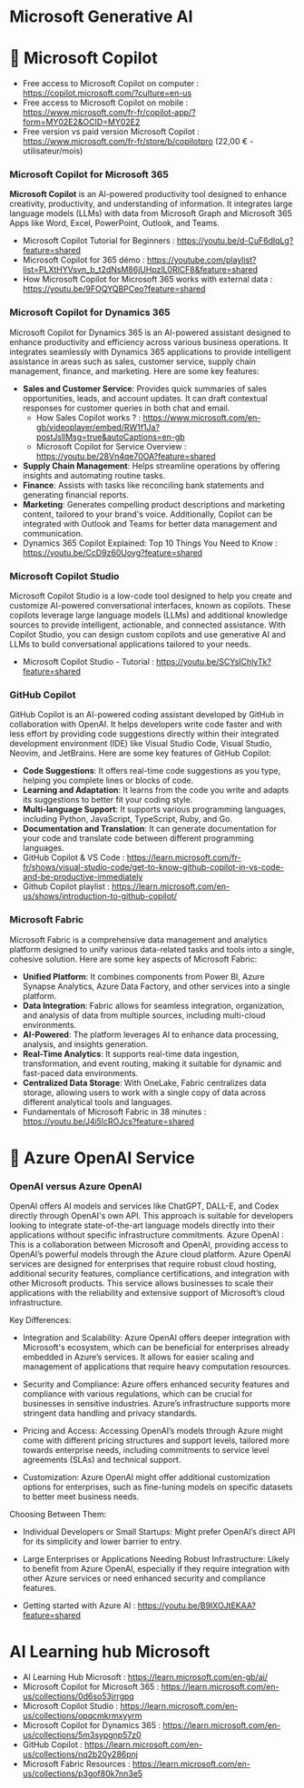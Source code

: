 # Microsoft Generative AI

# 🚀  Microsoft Copilot 
- Free access to Microsoft Copilot on computer : https://copilot.microsoft.com/?culture=en-us
- Free access to Microsoft Copilot on mobile : https://www.microsoft.com/fr-fr/copilot-app/?form=MY02E2&OCID=MY02E2
- Free version vs paid version Microsoft Copilot : https://www.microsoft.com/fr-fr/store/b/copilotpro (22,00 € - utilisateur/mois) 

### Microsoft Copilot for Microsoft 365
**Microsoft Copilot** is an AI-powered productivity tool designed to enhance creativity, productivity, and understanding of information. It integrates large language models (LLMs) with data from Microsoft Graph and Microsoft 365 Apps like Word, Excel, PowerPoint, Outlook, and Teams.
- Microsoft Copilot Tutorial for Beginners : https://youtu.be/d-CuF6dlqLg?feature=shared
- Microsoft Copilot for 365 démo : https://youtube.com/playlist?list=PLXtHYVsvn_b_t2dNsM86jUHpzlL0RlCF8&feature=shared
- How Microsoft Copilot for Microsoft 365 works with external data : https://youtu.be/9FOQYQBPCeo?feature=shared

### Microsoft Copilot for Dynamics 365 
Microsoft Copilot for Dynamics 365 is an AI-powered assistant designed to enhance productivity and efficiency across various business operations. It integrates seamlessly with Dynamics 365 applications to provide intelligent assistance in areas such as sales, customer service, supply chain management, finance, and marketing.
Here are some key features:
- **Sales and Customer Service**: Provides quick summaries of sales opportunities, leads, and account updates. It can draft contextual responses for customer queries in both chat and email.
  - How Sales Copilot works ? : https://www.microsoft.com/en-gb/videoplayer/embed/RW1f1Ja?postJsllMsg=true&autoCaptions=en-gb
  - Microsoft Copilot for Service Overview : https://youtu.be/28Vn4qe70OA?feature=shared
- **Supply Chain Management**: Helps streamline operations by offering insights and automating routine tasks.
- **Finance**: Assists with tasks like reconciling bank statements and generating financial reports.
- **Marketing**: Generates compelling product descriptions and marketing content, tailored to your brand's voice.
Additionally, Copilot can be integrated with Outlook and Teams for better data management and communication.
- Dynamics 365 Copilot Explained: Top 10 Things You Need to Know : https://youtu.be/CcD9z60Uoyg?feature=shared


### Microsoft Copilot Studio 
Microsoft Copilot Studio is a low-code tool designed to help you create and customize AI-powered conversational interfaces, known as copilots. These copilots leverage large language models (LLMs) and additional knowledge sources to provide intelligent, actionable, and connected assistance.
With Copilot Studio, you can design custom copilots and use generative AI and LLMs to build conversational applications tailored to your needs. 
- Microsoft Copilot Studio - Tutorial : https://youtu.be/SCYsIChlyTk?feature=shared


### GitHub Copilot 
GitHub Copilot is an AI-powered coding assistant developed by GitHub in collaboration with OpenAI. It helps developers write code faster and with less effort by providing code suggestions directly within their integrated development environment (IDE) like Visual Studio Code, Visual Studio, Neovim, and JetBrains.
Here are some key features of GitHub Copilot:
- **Code Suggestions**: It offers real-time code suggestions as you type, helping you complete lines or blocks of code.
- **Learning and Adaptation**: It learns from the code you write and adapts its suggestions to better fit your coding style.
- **Multi-language Support**: It supports various programming languages, including Python, JavaScript, TypeScript, Ruby, and Go.
- **Documentation and Translation**: It can generate documentation for your code and translate code between different programming languages.
- GitHub Copilot & VS Code : https://learn.microsoft.com/fr-fr/shows/visual-studio-code/get-to-know-github-copilot-in-vs-code-and-be-productive-immediately
- Github Copilot playlist : https://learn.microsoft.com/en-us/shows/introduction-to-github-copilot/

### Microsoft Fabric 
Microsoft Fabric is a comprehensive data management and analytics platform designed to unify various data-related tasks and tools into a single, cohesive solution. 
Here are some key aspects of Microsoft Fabric: 
- **Unified Platform**: It combines components from Power BI, Azure Synapse Analytics, Azure Data Factory, and other services into a single platform.
- **Data Integration**: Fabric allows for seamless integration, organization, and analysis of data from multiple sources, including multi-cloud environments.
- **AI-Powered**: The platform leverages AI to enhance data processing, analysis, and insights generation.
- **Real-Time Analytics**: It supports real-time data ingestion, transformation, and event routing, making it suitable for dynamic and fast-paced data environments.
- **Centralized Data Storage**: With OneLake, Fabric centralizes data storage, allowing users to work with a single copy of data across different analytical tools and languages.
- Fundamentals of Microsoft Fabric in 38 minutes : https://youtu.be/J4i5lcROJcs?feature=shared

# 🚀  Azure OpenAI Service
### OpenAI versus Azure OpenAI 
OpenAI offers AI models and services like ChatGPT, DALL-E, and Codex directly through OpenAI's own API. This approach is suitable for developers looking to integrate state-of-the-art language models directly into their applications without specific infrastructure commitments.
Azure OpenAI : This is a collaboration between Microsoft and OpenAI, providing access to OpenAI’s powerful models through the Azure cloud platform. Azure OpenAI services are designed for enterprises that require robust cloud hosting, additional security features, compliance certifications, and integration with other Microsoft products. This service allows businesses to scale their applications with the reliability and extensive support of Microsoft’s cloud infrastructure.

Key Differences:
- Integration and Scalability: Azure OpenAI offers deeper integration with Microsoft's ecosystem, which can be beneficial for enterprises already embedded in Azure’s services. It allows for easier scaling and management of applications that require heavy computation resources.

- Security and Compliance: Azure offers enhanced security features and compliance with various regulations, which can be crucial for businesses in sensitive industries. Azure’s infrastructure supports more stringent data handling and privacy standards.

- Pricing and Access: Accessing OpenAI’s models through Azure might come with different pricing structures and support levels, tailored more towards enterprise needs, including commitments to service level agreements (SLAs) and technical support.

- Customization: Azure OpenAI might offer additional customization options for enterprises, such as fine-tuning models on specific datasets to better meet business needs.

Choosing Between Them:
- Individual Developers or Small Startups: Might prefer OpenAI’s direct API for its simplicity and lower barrier to entry.
- Large Enterprises or Applications Needing Robust Infrastructure: Likely to benefit from Azure OpenAI, especially if they require integration with other Azure services or need enhanced security and compliance features.

- Getting started with Azure AI : https://youtu.be/B9IXOJtEKAA?feature=shared


# AI Learning hub Microsoft 
- AI Learning Hub Microsoft : https://learn.microsoft.com/en-gb/ai/
- Microsoft Copilot for Microsoft 365 : https://learn.microsoft.com/en-us/collections/0d6so53jrrgpq
- Microsoft Copilot Studio : https://learn.microsoft.com/en-us/collections/opqcmkrmxyyrm
- Microsoft Copilot for Dynamics 365 : https://learn.microsoft.com/en-us/collections/5m3sypgnp57z0
- GitHub Copilot : https://learn.microsoft.com/en-us/collections/nq2b20y286pnj
- Microsoft Fabric Resources : https://learn.microsoft.com/en-us/collections/p3gof80k7nn3e5
  

